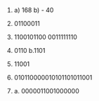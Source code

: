 1. a) 168
b) - 40

2. 01100011
3. 1100101100     0011111110
4. 0110       b.1101
5. 11001
6. 010110000010101101011001
7. a. 0000011001000000
